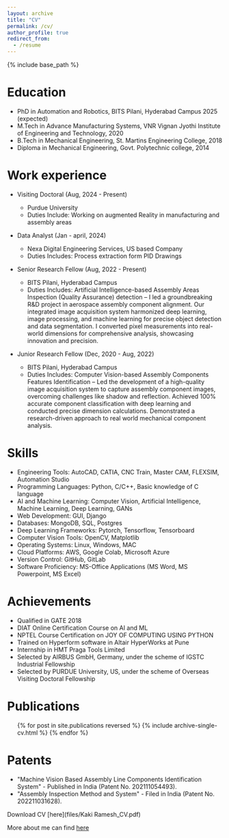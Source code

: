 ```yaml
---
layout: archive
title: "CV"
permalink: /cv/
author_profile: true
redirect_from:
  - /resume
---
```


{% include base_path %}

Education
======
* PhD in Automation and Robotics, BITS Pilani, Hyderabad Campus 2025 (expected) 
* M.Tech in Advance Manufacturing Systems, VNR Vignan Jyothi Institute of Engineering and Technology, 2020 
* B.Tech in Mechanical Engineering, St. Martins Engineering College, 2018 
* Diploma in Mechanical Engineering, Govt. Polytechnic college, 2014

Work experience
======
* Visiting Doctoral (Aug, 2024 - Present)
  * Purdue University
  * Duties Include: Working on augmented Reality in manufacturing and assembly areas

* Data Analyst (Jan - april, 2024)
  * Nexa Digital Engineering Services, US based Company
  * Duties Includes: Process extraction form PID Drawings
    
* Senior Research Fellow (Aug, 2022 - Present)
  * BITS Pilani, Hyderabad Campus
  * Duties Includes: Artificial Intelligence-based Assembly Areas Inspection (Quality Assurance) detection – I led a groundbreaking R&D project in aerospace assembly component alignment. Our integrated image acquisition system harmonized deep learning, image processing, and machine learning for precise object 
detection and data segmentation. I converted pixel measurements into real-world dimensions for comprehensive analysis, showcasing innovation and precision.

* Junior Research Fellow (Dec, 2020 - Aug, 2022)
  * BITS Pilani, Hyderabad Campus
  * Duties Includes: Computer Vision-based Assembly Components Features Identification – Led the development of a high-quality image acquisition system to capture assembly component images, overcoming challenges like shadow and reflection. Achieved 100% accurate component classification with deep learning and conducted precise dimension calculations. Demonstrated a research-driven approach to real world mechanical component analysis.
  
Skills
======
* Engineering Tools: AutoCAD, CATIA, CNC Train, Master CAM, FLEXSIM, Automation Studio
* Programming Languages: Python, C/C++, Basic knowledge of C language
* AI and Machine Learning: Computer Vision, Artificial Intelligence, Machine Learning, Deep Learning, GANs
* Web Development: GUI, Django
* Databases: MongoDB, SQL, Postgres
* Deep Learning Frameworks: Pytorch, Tensorflow, Tensorboard
* Computer Vision Tools: OpenCV, Matplotlib
* Operating Systems: Linux, Windows, MAC
* Cloud Platforms: AWS, Google Colab, Microsoft Azure
* Version Control: GitHub, GitLab
* Software Proficiency: MS-Office Applications (MS Word, MS Powerpoint, MS Excel)

Achievements
======
* Qualified in GATE 2018
* DIAT Online Certification Course on AI and ML
* NPTEL Course Certification on JOY OF COMPUTING USING PYTHON
* Trained on Hyperform software in Altair HyperWorks at Pune
* Internship in HMT Praga Tools Limited
* Selected by AIRBUS GmbH, Germany, under the scheme of IGSTC Industrial Fellowship
* Selected by PURDUE University, US, under the scheme of Overseas Visiting Doctoral Fellowship 
  
Publications
======
  <ul>{% for post in site.publications reversed %}
    {% include archive-single-cv.html %}
  {% endfor %}</ul>
  
Patents
======
* "Machine Vision Based Assembly Line Components Identification System" - Published in India (Patent No. 
202111054493).
* "Assembly Inspection Method and System" - Filed in India (Patent No. 202211031628).

Download CV [here](files/Kaki Ramesh_CV.pdf)

More about me can find [here](https://www.linkedin.com/in/kaki-ramesh-7a8948153/)
